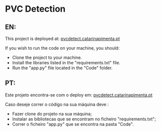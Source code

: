 # PVC Detection

## EN:
This project is deployed at: [pvcdetect.catarinapimenta.pt](http://pvcdetect.catarinapimenta.pt/)

If you wish to run the code on your machine, you should:
* Clone the project to your machine.
*  Install the libraries listed in the "requirements.txt" file.
*   Run the "app.py" file located in the "Code" folder.

## PT:
Este projeto encontra-se com o deploy em: [pvcdetect.catarinapimenta.pt](http://pvcdetect.catarinapimenta.pt/)

Caso deseje correr o código na sua máquina deve :
* Fazer clone do projeto na sua máquina;
* Instalar as bibliotecas que se encontram no ficheiro "requirements.txt";
* Correr o ficheiro "app.py" que se encontra na pasta "Code".

